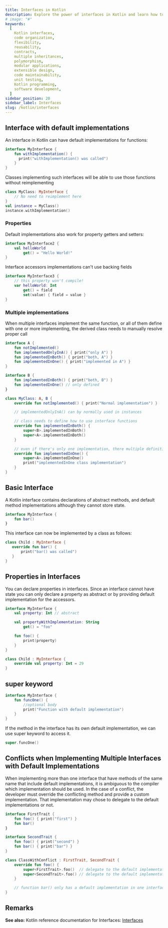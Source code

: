 ```yaml
---
title: Interfaces in Kotlin
description: Explore the power of interfaces in Kotlin and learn how to leverage them for implementing abstraction and achieving polymorphism in your code. This comprehensive guide provides in-depth explanations, practical examples, and best practices to help you understand the concept of interfaces and their role in Kotlin programming. Discover how interfaces enable you to design modular and flexible software systems, enhance code reusability, and facilitate seamless collaboration among team members. Whether you're a beginner or an experienced Kotlin developer, this guide will equip you with the knowledge and skills to effectively utilize interfaces and write clean, maintainable code.
# image: "#"
keywords:
  [
    Kotlin interfaces,
    code organization,
    flexibility,
    reusability,
    contracts,
    multiple inheritances,
    polymorphism,
    modular applications,
    extensible design,
    code maintainability,
    unit testing,
    Kotlin programming,
    software development,
  ]
sidebar_position: 20
sidebar_label: Interfaces
slug: /kotlin/interfaces
---
```


## Interface with default implementations

An interface in Kotlin can have default implementations for functions:

```kotlin
interface MyInterface {
    fun withImplementation() {
      print("withImplementation() was called")
    }
}
```

Classes implementing such interfaces will be able to use those functions without reimplementing

```kotlin
class MyClass: MyInterface {
    // No need to reimplement here
}
val instance = MyClass()
instance.withImplementation()
```

### Properties

Default implementations also work for property getters and setters:

```kotlin
interface MyInterface2 {
    val helloWorld
        get() = "Hello World!"
}
```

Interface accessors implementations can't use backing fields

```kotlin
interface MyInterface3 {
    // this property won't compile!
    var helloWorld: Int
        get() = field
        set(value) { field = value }
}
```

### Multiple implementations

When multiple interfaces implement the same function, or all of them define with one or more implementing, the derived class needs to manually resolve proper call

```kotlin
interface A {
    fun notImplemented()
    fun implementedOnlyInA() { print("only A") }
    fun implementedInBoth() { print("both, A") }
    fun implementedInOne() { print("implemented in A") }
}

interface B {
    fun implementedInBoth() { print("both, B") }
    fun implementedInOne() // only defined
}

class MyClass: A, B {
    override fun notImplemented() { print("Normal implementation") }

    // implementedOnlyInA() can by normally used in instances

    // class needs to define how to use interface functions
    override fun implementedInBoth() {
        super<B>.implementedInBoth()
        super<A>.implementedInBoth()
    }

    // even if there's only one implementation, there multiple definitions
    override fun implementedInOne() {
        super<A>.implementedInOne()
        print("implementedInOne class implementation")
    }
}
```

## Basic Interface

A Kotlin interface contains declarations of abstract methods, and default method implementations although they cannot store state.

```kotlin
interface MyInterface {
    fun bar()
}
```

This interface can now be implemented by a class as follows:

```kotlin
class Child : MyInterface {
   override fun bar() {
       print("bar() was called")
   }
}
```

## Properties in Interfaces

You can declare properties in interfaces. Since an interface cannot have state you can only declare a property as abstract or by providing default implementation for the accessors.

```kotlin
interface MyInterface {
    val property: Int // abstract

    val propertyWithImplementation: String
        get() = "foo"

    fun foo() {
        print(property)
    }
}

class Child : MyInterface {
    override val property: Int = 29
}
```

## super keyword

```kotlin
interface MyInterface {
    fun funcOne() {
        //optional body
        print("Function with default implementation")
    }
}
```

If the method in the interface has its own default implementation, we can use super keyword to access it.

```kotlin
super.funcOne()
```

## Conflicts when Implementing Multiple Interfaces with Default Implementations

When implementing more than one interface that have methods of the same name that include default implementations, it is ambiguous to the compiler which implementation should be used. In the case of a conflict, the developer must override the conflicting method and provide a custom implementation. That implementation may chose to delegate to the default implementations or not.

```kotlin
interface FirstTrait {
    fun foo() { print("first") }
    fun bar()
}

interface SecondTrait {
    fun foo() { print("second") }
    fun bar() { print("bar") }
}

class ClassWithConflict : FirstTrait, SecondTrait {
    override fun foo() {
        super<FirstTrait>.foo()  // delegate to the default implementation of FirstTrait
        super<SecondTrait>.foo() // delegate to the default implementation of SecondTrait
    }

    // function bar() only has a default implementation in one interface and therefore is ok.
}
```

## Remarks

**See also:** Kotlin reference documentation for Interfaces: [Interfaces](https://kotlinlang.org/docs/reference/interfaces.html)
